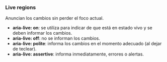 ### Live regions

Anuncian los cambios sin perder el foco actual.

* __aria-live: on__: se utiliza para indicar de que está en estado vivo y se deben informar los cambios.
* __aria-live: off__: no se informan los cambios.
* __aria-live: polite__: informa los cambios en el momento adecuado (al dejar de teclear).  
* __aria-live: assertive__: informa inmediatamente, errores o alertas.